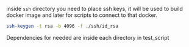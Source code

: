 inside `ssh` directory you need to place ssh keys, it will be used to build docker image and later for scripts to connect to that docker. 
```bash
ssh-keygen -t rsa -b 4096 -f ./ssh/id_rsa
```


Dependencies for needed are inside each directory in test_script

